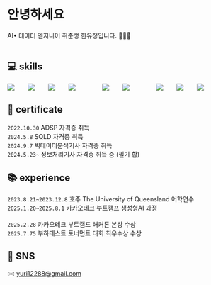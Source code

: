 # 안녕하세요
AI• 데이터 엔지니어 취준생 한유정입니다. 👩🏻‍💻
<br><br>

## 💻 skills
<div style="display:flex;gap:30px;flex-wrap:wrap;">
  <img src="https://img.shields.io/badge/python-3776AB?style=for-the-badge&logo=python&logoColor=white">
  <img src="https://img.shields.io/badge/langchain-1C3C3C?style=for-the-badge&logo=langchain&logoColor=white">
  <img src="https://img.shields.io/badge/tensorflow-FF6F00?style=for-the-badge&logo=tensorflow&logoColor=white">
  <img src="https://img.shields.io/badge/pytorch-EE4C2C?style=for-the-badge&logo=pytorch&logoColor=white"> <br>
  <img src="https://img.shields.io/badge/NumPy-013243?style=for-the-badge&logo=NumPy&logoColor=white">
  <img src="https://img.shields.io/badge/pandas-150458?style=for-the-badge&logo=pandas&logoColor=white"><br>
  <img src="https://img.shields.io/badge/fastapi-009688?style=for-the-badge&logo=fastapil&logoColor=white">
  <img src="https://img.shields.io/badge/huggingface-FFD21E?style=for-the-badge&logo=huggingface&logoColor=white">
  <img src="https://img.shields.io/badge/rstudioide-75AADB?style=for-the-badge&logo=rstudioide&logoColor=white">
</div>

## 🪪 certificate
`2022.10.30` ADSP 자격증 취득 <br>
`2024.5.8` SQLD 자격증 취득 <br>
`2024.9.7` 빅데이터분석기사 자격증 취득 <br>
`2024.5.23~` 정보처리기사 자격증 취득 중 (필기 합) <br>

## 📚 experience
`2023.8.21~2023.12.8` 호주 The University of Queensland 어학연수 <br>
`2025.1.20~2025.8.1` 카카오테크 부트캠프 생성형AI 과정 <br><br>
`2025.2.28` 카카오테크 부트캠프 해커톤 본상 수상 <br>
`2025.7.75` 부하테스트 토너먼트 대회 최우수상 수상


## 💬 SNS
✉️ yuri12288@gmail.com
